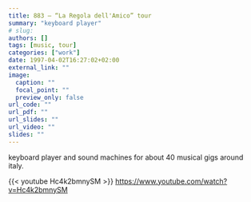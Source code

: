 ```yaml
---
title: 883 – “La Regola dell'Amico” tour
summary: "keyboard player"
# slug: 
authors: []
tags: [music, tour]
categories: ["work"]
date: 1997-04-02T16:27:02+02:00
external_link: ""
image:
  caption: ""
  focal_point: ""
  preview_only: false
url_code: ""
url_pdf: ""
url_slides: ""
url_video: ""
slides: ""
---
```


keyboard player and sound machines for about 40 musical gigs around italy.
  
{{< youtube Hc4k2bmnySM >}}
https://www.youtube.com/watch?v=Hc4k2bmnySM
